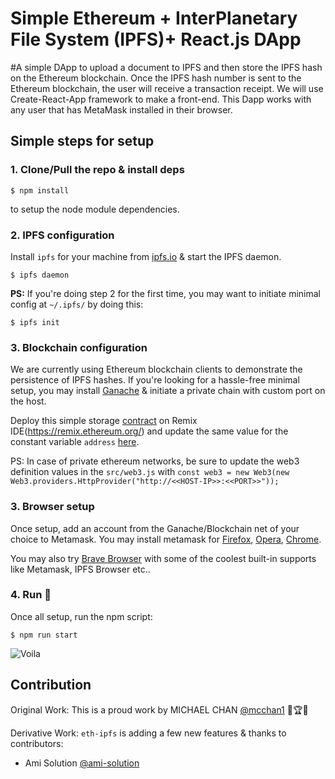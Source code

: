 # Simple Ethereum + InterPlanetary File System (IPFS)+ React.js DApp

#A simple DApp to upload a document to IPFS and then store the IPFS hash on the Ethereum blockchain. Once the IPFS hash number is sent to the Ethereum blockchain, the user will receive a transaction receipt. We will use Create-React-App framework to make a front-end. This Dapp works with any user that has MetaMask installed in their browser.

## Simple steps for setup

### 1. Clone/Pull the repo & install deps

``` shell
$ npm install
```

to setup the node module dependencies.  

### 2. IPFS configuration

Install `ipfs` for your machine from [ipfs.io](https://ipfs.io/docs/install/) & start the IPFS daemon.

``` shell
$ ipfs daemon
```

**PS:** If you're doing step 2 for the first time, you may want to initiate minimal config at `~/.ipfs/` by doing this:

``` shell
$ ipfs init
```

### 3. Blockchain configuration

We are currently using Ethereum blockchain clients to demonstrate the persistence of IPFS hashes.
If you're looking for a hassle-free minimal setup, you may install [Ganache](https://truffleframework.com/ganache) & initiate a private chain with custom port on the host.

Deploy this simple storage [contract](contracts/AmisIpfsTokens.sol) on Remix IDE(https://remix.ethereum.org/) and update the same value for the constant variable `address` [here](src/storehash.js#5).

PS: In case of private ethereum networks, be sure to update the web3 definition values in the `src/web3.js` with `const web3 = new Web3(new Web3.providers.HttpProvider("http://<<HOST-IP>>:<<PORT>>"));`

### 3. Browser setup

Once setup, add an account from the Ganache/Blockchain net of your choice to Metamask.
You may install metamask for [Firefox](https://addons.mozilla.org/en-US/firefox/addon/ether-metamask/), [Opera](https://addons.opera.com/en/extensions/details/metamask/), [Chrome](https://chrome.google.com/webstore/detail/nkbihfbeogaeaoehlefnkodbefgpgknn).

You may also try [Brave Browser](https://brave.com/) with some of the coolest built-in supports like Metamask, IPFS Browser etc..

### 4. Run 🚀

Once all setup, run the npm script:

``` shell
$ npm run start
```

![Voila](src/images/eth-ipfs.png)

## Contribution

Original Work: This is a proud work by MICHAEL CHAN [@mcchan1](https://github.com/mcchan1) 💚🏆🙏

Derivative Work:
`eth-ipfs` is adding a few new features & thanks to contributors:

* Ami Solution [@ami-solution](https://github.com/ami-solution/eth-ipfs)
